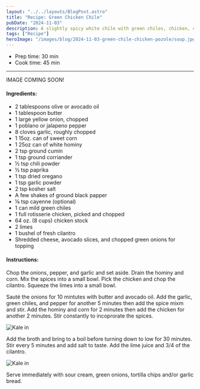 ```yaml
---
layout: "../../layouts/BlogPost.astro"
title: "Recipe: Green Chicken Chile"
pubDate: "2024-11-03"
description: A slightly spicy white chile with green chiles, chicken, corn, and hominy.
tags: ["Recipe"]
heroImage: "/images/blog/2024-11-03-green-chile-chicken-pozole/soup.jpg"
---
```


<ul class="recipe-meta">
    <li>Prep time: 30 min</li>
    <li>Cook time: 45 min</li>
</ul>

---

IMAGE COMING SOON!

<h4>Ingredients:</h4>

<ul>
    <li itemProp="recipeIngredient">2 tablespoons olive or avocado oil</li>
    <li itemProp="recipeIngredient">1 tablespoon butter</li>
    <li itemProp="recipeIngredient">1 large yellow onion, chopped</li>
    <li itemProp="recipeIngredient">1 poblano or jalapeno pepper</li>
    <li itemProp="recipeIngredient">8 cloves garlic, roughly chopped</li>
    <li itemProp="recipeIngredient">1 15oz. can of sweet corn</li>
    <li itemProp="recipeIngredient">1 25oz can of white hominy</li>
    <li itemProp="recipeIngredient">2 tsp ground cumin</li>
    <li itemProp="recipeIngredient">1 tsp ground corriander</li>
    <li itemProp="recipeIngredient">½ tsp chili powder</li>
    <li itemProp="recipeIngredient">½ tsp paprika</li>
    <li itemProp="recipeIngredient">1 tsp dried oregano</li>
    <li itemProp="recipeIngredient">1 tsp garlic powder</li>
    <li itemProp="recipeIngredient">2 tsp kosher salt</li>
    <li itemProp="recipeIngredient">A few shakes of ground black papper</li>
    <li itemProp="recipeIngredient">⅛ tsp cayenne (optional)</li>
    <li itemProp="recipeIngredient">1 can mild green chiles</li>
    <li itemProp="recipeIngredient">1 full rotisserie chicken, picked and chopped</li>
    <li itemProp="recipeIngredient">64 oz. (8 cups) chicken stock</li>
    <li itemProp="recipeIngredient">2 limes</li>
    <li itemProp="recipeIngredient">1 bushel of fresh cilantro</li>
    <li itemProp="recipeIngredient">Shredded cheese, avocado slices, and chopped green onions for topping</li>
</ul>

<h4>Instructions:</h4>

<p itemProp="recipeInstruction">Chop the onions, pepper, and garlic and set aside. Drain the hominy and corn. Mix the spices into a small bowl. Pick the chicken and chop the cilantro. Squeeze the limes into a small bowl.</p>

<p itemProp="recipeInstruction">Sauté the onions for 10 mintutes with butter and avocado oil. Add the garlic, green chiles, and pepper for another 5 minutes then add the spice mixm and stir. Add the hominy and corn for 2 minutes then add the chicken for another 2 minutes. Stir constantly to incoprorate the spices.</p>

![Kale in](/images/blog/2024-11-03-green-chile-chicken-pozole/soup.jpg)

<p itemProp="recipeInstruction">Add the broth and bring to a boil before turning down to low for 30 minutes. Stir every 5 minutes and add salt to taste. Add the lime juice and 3/4 of the cilantro.</p>

![Kale in](/images/blog/2024-11-03-green-chile-chicken-pozole/soup1.jpg)

<p itemProp="recipeInstruction">Serve immediately with sour cream, green onions, tortilla chips and/or garlic bread.</p>
